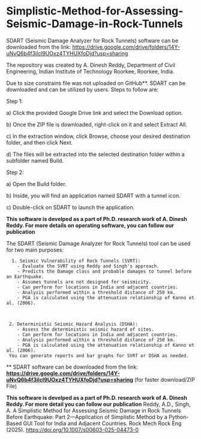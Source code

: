 # Simplistic-Method-for-Assessing-Seismic-Damage-in-Rock-Tunnels

SDART (Seismic Damage Analyzer for Rock Tunnels) software can be downloaded from the link: https://drive.google.com/drive/folders/14Y-uNvQ6b4f3ilcl9UOxz4TYHUXfoDjd?usp=sharing 

The repository was created by A. Dinesh Reddy, Department of Civil Engineering, Indian Institute of Technology Roorkee, Roorkee, India.

Due to size constrains file was not uploaded on GitHub**. SDART can be downloaded and can be utilized by users. Steps to follow are:

Step 1:

a) Click the provided Google Drive link and select the Download option.

b) Once the ZIP file is downloaded, right-click on it and select Extract All.

c) In the extraction window, click Browse, choose your desired destination folder, and then click Next.

d) The files will be extracted into the selected destination folder within a subfolder named Build.

Step 2:

a) Open the Build folder.

b) Inside, you will find an application named SDART with a tunnel icon.

c) Double-click on SDART to launch the application.

**This software is develped as a part of Ph.D. research work of A. Dinesh Reddy. For more details on operating software, you can follow our publication**

The SDART (Seismic Damage Analyzer for Rock Tunnels) tool can be used for two main purposes:


      1. Seismic Vulnerability of Rock Tunnels (SVRT):
        - Evaluate the SVRT using Reddy and Singh's approach.
        - Predicts the Damage class and probable damages to tunnel before an Earthquake.
        - Assumes tunnels are not designed for seismicity.
        - Can perform for locations in India and adjacent countries.
        - Analysis performed within a threshold distance of 250 km.
        - PGA is calculated using the attenuation relationship of Kanno et al. (2006).    
    
     
     
     2. Deterministic Seismic Hazard Analysis (DSHA):
        - Assess the deterministic seismic hazard of sites.
        - Can perform for locations in India and adjacent countries.
        - Analysis performed within a threshold distance of 250 km.
        - PGA is calculated using the attenuation relationship of Kanno et al. (2006).
     You can generate reports and bar graphs for SVRT or DSHA as needed.




** SDART software can be downloaded from the link:
 **https://drive.google.com/drive/folders/14Y-uNvQ6b4f3ilcl9UOxz4TYHUXfoDjd?usp=sharing**     (for faster download/ZIP File)
     

**This software is develped as a part of Ph.D. research work of A. Dinesh Reddy. For more detail you can follow our publication**
Reddy, A.D., Singh, A. A Simplistic Method for Assessing Seismic Damage in Rock Tunnels Before Earthquake: Part 2—Application of Simplistic Method by a Python-Based GUI Tool for India and Adjacent Countries. Rock Mech Rock Eng (2025). https://doi.org/10.1007/s00603-025-04473-0




